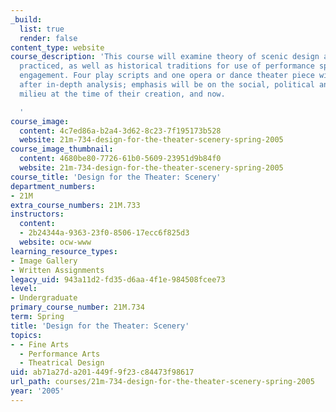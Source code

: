 ```yaml
---
_build:
  list: true
  render: false
content_type: website
course_description: 'This course will examine theory of scenic design as currently
  practiced, as well as historical traditions for use of performance space and audience/performer
  engagement. Four play scripts and one opera or dance theater piece will be designed
  after in-depth analysis; emphasis will be on the social, political and cultural
  milieu at the time of their creation, and now.

  '
course_image:
  content: 4c7ed86a-b2a4-3d62-8c23-7f195173b528
  website: 21m-734-design-for-the-theater-scenery-spring-2005
course_image_thumbnail:
  content: 4680be80-7726-61b0-5609-23951d9b84f0
  website: 21m-734-design-for-the-theater-scenery-spring-2005
course_title: 'Design for the Theater: Scenery'
department_numbers:
- 21M
extra_course_numbers: 21M.733
instructors:
  content:
  - 2b24344a-9363-23f0-8506-17ecc6f825d3
  website: ocw-www
learning_resource_types:
- Image Gallery
- Written Assignments
legacy_uid: 943a11d2-fd35-d6aa-4f1e-984508fcee73
level:
- Undergraduate
primary_course_number: 21M.734
term: Spring
title: 'Design for the Theater: Scenery'
topics:
- - Fine Arts
  - Performance Arts
  - Theatrical Design
uid: ab71a27d-a201-449f-9f23-c84473f98617
url_path: courses/21m-734-design-for-the-theater-scenery-spring-2005
year: '2005'
---
```

